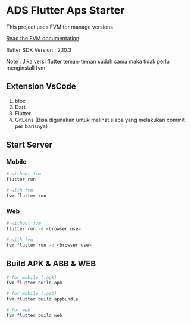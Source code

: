 
# ADS Flutter Aps Starter

This project uses FVM for manage versions

[Read the FVM documentation](https://fvm.app)

flutter SDK Version : 2.10.3

Note : Jika versi flutter teman-teman sudah sama maka tidak perlu menginstall fvm

## Extension VsCode

1. bloc
2. Dart
3. Flutter
4. GitLens (Bisa digunakan untuk melihat siapa yang melakukan commit per barisnya)

## Start Server

### Mobile
```sh
# without fvm
flutter run
```
```sh
# with fvm
fvm flutter run
```

### Web
```sh
# without fvm
flutter run -d <browser use>
```
```sh
# with fvm
fvm flutter run -d <browser use>
```


## Build APK & ABB & WEB

```sh
# for mobile (.apk)
fvm flutter build apk 
```
```sh
# for mobile (.aab)
fvm flutter build appbundle 
```
```sh
# for web
fvm flutter build web 
```
